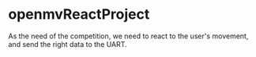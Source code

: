 # openmvReactProject

As the need of the competition, we need to react to the user's movement, and send the right data to the UART.
